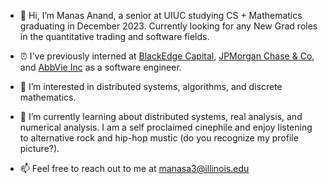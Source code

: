 - 👋  Hi, I’m Manas Anand, a senior at UIUC studying CS + Mathematics graduating in December 2023. Currently looking for any New Grad roles in the quantitative trading and software fields.

- ⏰ I've previously interned at  [BlackEdge Capital](https://www.blackedge.com/), [JPMorgan Chase & Co](https://www.jpmorganchase.com/), and [AbbVie Inc](https://www.abbvie.com/) as a software engineer.

- 👀  I’m interested in distributed systems, algorithms, and discrete mathematics.

- 🌱  I’m currently learning about distributed systems, real analysis, and numerical analysis. I am a self proclaimed cinephile and enjoy listening to alternative rock and hip-hop mustic (do you recognize my profile picture?).

- 📫  Feel free to reach out to me at manasa3@illinois.edu

<!---
ManasAnand/ManasAnand is a ✨ special ✨ repository because its `README.md` (this file) appears on your GitHub profile.
You can click the Preview link to take a look at your changes.
--->
